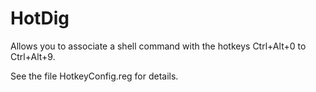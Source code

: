 # HotDig
Allows you to associate a shell command with the hotkeys Ctrl+Alt+0 to Ctrl+Alt+9.

See the file HotkeyConfig.reg for details.
